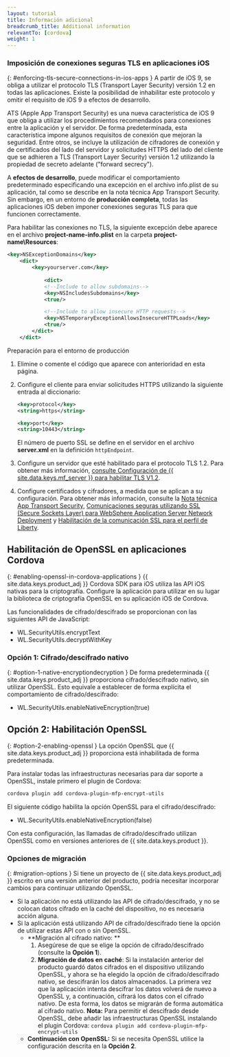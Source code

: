 ```yaml
---
layout: tutorial
title: Información adicional
breadcrumb_title: Additional information
relevantTo: [cordova]
weight: 1
---
```

<!-- NLS_CHARSET=UTF-8 -->
### Imposición de conexiones seguras TLS en aplicaciones iOS
{: #enforcing-tls-secure-connections-in-ios-apps }
A partir de iOS 9, se obliga a utilizar el protocolo TLS (Transport Layer Security) versión 1.2 en todas las aplicaciones. Existe la posibilidad de inhabilitar este protocolo y omitir el requisito de iOS 9 a efectos de desarrollo.

ATS (Apple App Transport Security) es una nueva característica de iOS 9 que obliga a utilizar los procedimientos recomendados para conexiones entre la aplicación y el servidor. De forma predeterminada, esta característica impone algunos requisitos de conexión que mejoran la seguridad. Entre otros, se incluye la utilización de cifradores de conexión y de certificados del lado del servidor y solicitudes HTTPS del lado del cliente que se adhieren a TLS (Transport Layer Security) versión 1.2 utilizando la propiedad de secreto adelante ("forward secrecy").

A **efectos de desarrollo**, puede modificar el comportamiento predeterminado especificando una excepción en el archivo info.plist de su aplicación, tal como se describe en la nota técnica App Transport Security. Sin embargo, en un entorno de **producción completa**, todas las aplicaciones iOS deben imponer conexiones seguras TLS para que funcionen correctamente.

Para habilitar las conexiones no TLS, la siguiente excepción debe aparece en el archivo **project-name-info.plist** en la carpeta **project-name\Resources**:

```xml
<key>NSExceptionDomains</key>
    <dict>
        <key>yourserver.com</key>
    
            <dict>
            <!--Include to allow subdomains-->
            <key>NSIncludesSubdomains</key>
            <true/>

            <!--Include to allow insecure HTTP requests-->
            <key>NSTemporaryExceptionAllowsInsecureHTTPLoads</key>
            <true/>
        </dict>
    </dict>
```

Preparación para el entorno de producción

1. Elimine o comente el código que aparece con anterioridad en esta página.  
2. Configure el cliente para enviar solicitudes HTTPS utilizando la siguiente entrada al diccionario:  

   ```xml
   <key>protocol</key>
   <string>https</string>

   <key>port</key>
   <string>10443</string>
   ```
   
   El número de puerto SSL se define en el servidor en el archivo **server.xml** en la definición `httpEndpoint`.
    
3. Configure un servidor que esté habilitado para el protocolo TLS 1.2. Para obtener más información, [consulte Configuración de {{ site.data.keys.mf_server }} para habilitar TLS V1.2](http://www-01.ibm.com/support/docview.wss?uid=swg21965659).
4. Configure certificados y cifradores, a medida que se aplican a su configuración. Para obtener más información, consulte la [Nota técnica App Transport Security](https://developer.apple.com/library/prerelease/ios/technotes/App-Transport-Security-Technote/), [Comunicaciones seguras utilizando SSL (Secure Sockets Layer) para WebSphere Application Server Network Deployment](http://www-01.ibm.com/support/knowledgecenter/SSAW57_8.5.5/com.ibm.websphere.nd.doc/ae/csec_sslsecurecom.html?cp=SSAW57_8.5.5%2F1-8-2-33-4-0&lang=en) y [Habilitación de la comunicación SSL para el perfil de Liberty](http://www-01.ibm.com/support/knowledgecenter/SSAW57_8.5.5/com.ibm.websphere.wlp.nd.doc/ae/twlp_sec_ssl.html?cp=SSAW57_8.5.5%2F1-3-11-0-4-1-0).

## Habilitación de OpenSSL en aplicaciones Cordova
{: #enabling-openssl-in-cordova-applications }
{{ site.data.keys.product_adj }} Cordova SDK para iOS utiliza las API iOS nativas para la criptografía. Configure la aplicación para utilizar en su lugar la biblioteca de criptografía OpenSSL en su aplicación iOS de Cordova.

Las funcionalidades de cifrado/descifrado se proporcionan con las siguientes API de JavaScript:

* WL.SecurityUtils.encryptText
* WL.SecurityUtils.decryptWithKey

### Opción 1: Cifrado/descifrado nativo
{: #option-1-native-encryptiondecryption }
De forma predeterminada {{ site.data.keys.product_adj }} proporciona cifrado/descifrado nativo, sin utilizar OpenSSL. Esto equivale a establecer de forma explícita el comportamiento de cifrado/descifrado:

* WL.SecurityUtils.enableNativeEncryption(true)

## Opción 2: Habilitación OpenSSL
{: #option-2-enabling-openssl }
La opción OpenSSL que {{ site.data.keys.product_adj }} proporciona está inhabilitada de forma predeterminada.

Para instalar todas las infraestructuras necesarias para dar soporte a OpenSSL, instale primero el plugin de Cordova:

```bash
cordova plugin add cordova-plugin-mfp-encrypt-utils
```

El siguiente código habilita la opción OpenSSL para el cifrado/descifrado:

* WL.SecurityUtils.enableNativeEncryption(false)

Con esta configuración, las llamadas de cifrado/descifrado utilizan OpenSSL como en versiones anteriores de {{ site.data.keys.product }}.

### Opciones de migración
{: #migration-options }
Si tiene un proyecto de {{ site.data.keys.product_adj }} escrito en una versión anterior del producto, podría necesitar incorporar cambios para continuar utilizando OpenSSL.

* Si la aplicación no está utilizando las API de cifrado/descifrado, y no se colocan datos cifrado en la caché del dispositivo, no es necesaria acción alguna.
* Si la aplicación está utilizando API de cifrado/descifrado tiene la opción de utilizar estas API con o sin OpenSSL.
    - **Migración al cifrado nativo:
**
        1. Asegúrese de que se elige la opción de cifrado/descifrado (consulte la **Opción 1**).
        2. **Migración de datos en caché**:
Si la instalación anterior del producto guardó datos cifrados en el dispositivo utilizando OpenSSL, y ahora se ha elegido la opción de cifrado/descifrado nativo, se descifrarán los datos almacenados. La primera vez que la aplicación intenta descifrar los datos volverá de nuevo a OpenSSL y, a continuación, cifrará los datos con el cifrado nativo. De esta forma, los datos se migrarán de forma automática al cifrado nativo.
        **Nota:** Para permitir el descifrado desde OpenSSL, debe añadir las infraestructuras OpenSSL instalando el plugin Cordova: `cordova plugin add cordova-plugin-mfp-encrypt-utils`
    - **Continuación con OpenSSL:** Si se necesita OpenSSL utilice la configuración descrita en la **Opción 2**.
